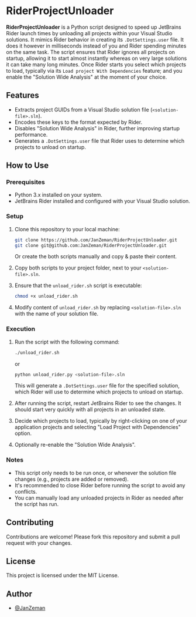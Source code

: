 # RiderProjectUnloader

**RiderProjectUnloader** is a Python script designed to speed up JetBrains Rider launch times by unloading all projects within your Visual Studio solutions. It mimics Rider behavior in creating its `.DotSettings.user` file. It does it however in milliseconds instead of you and Rider spending minutes on the same task. The script ensures that Rider ignores all projects on startup, allowing it to start almost instantly whereas on very large solutions it can take many long minutes. Once Rider starts you select which projects to load, typically via its `Load project With Dependencies` feature; and you enable the "Solution Wide Analysis" at the moment of your choice.

## Features

- Extracts project GUIDs from a Visual Studio solution file (`<solution-file>.sln`).
- Encodes these keys to the format expected by Rider.
- Disables "Solution Wide Analysis" in Rider, further improving startup performance.
- Generates a `.DotSettings.user` file that Rider uses to determine which projects to unload on startup.

## How to Use

### Prerequisites

- Python 3.x installed on your system.
- JetBrains Rider installed and configured with your Visual Studio solution.

### Setup

1. Clone this repository to your local machine:
   ```bash
   git clone https://github.com/JanZeman/RiderProjectUnloader.git
   git clone git@github.com:JanZeman/RiderProjectUnloader.git
   ```
   Or create the both scripts manually and copy & paste their content.

2. Copy both scripts to your project folder, next to your `<solution-file>.sln`.

3. Ensure that the `unload_rider.sh` script is executable:
   ```bash
   chmod +x unload_rider.sh
   ```
4. Modify content of `unload_rider.sh` by replacing `<solution-file>.sln` with the name of your solution file.

### Execution

1. Run the script with the following command:
   ```bash
   ./unload_rider.sh
   ```
   or
   ```bash
   python unload_rider.py <solution-file>.sln
   ```

   This will generate a `.DotSettings.user` file for the specified solution, which Rider will use to determine which projects to unload on startup.

2. After running the script, restart JetBrains Rider to see the changes. It should start very quickly with all projects in an unloaded state.
3. Decide which projects to load, typically by right-clicking on one of your application projects and selecting "Load Project with Dependencies" option.
4. Optionally re-enable the "Solution Wide Analysis".

### Notes

- This script only needs to be run once, or whenever the solution file changes (e.g., projects are added or removed).
- It's recommended to close Rider before running the script to avoid any conflicts.
- You can manually load any unloaded projects in Rider as needed after the script has run.

## Contributing

Contributions are welcome! Please fork this repository and submit a pull request with your changes.

## License

This project is licensed under the MIT License.

## Author

- [@JanZeman](https://github.com/JanZeman)
